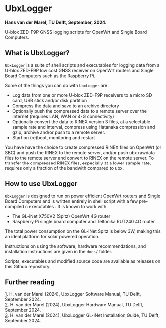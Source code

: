 # UbxLogger

**Hans van der Marel, TU Delft, September, 2024.**

U-blox ZED-F9P GNSS logging scripts for OpenWrt and Single Board Computers.

## What is UbxLogger?

`UbxLogger` is a suite of shell scripts and executables for logging data from a U-blox 
ZED-F9P low cost GNSS receiver on OpenWrt routers and Single Board Computers such as the
Raspberry Pi. 

Some of the things you can do with `UbxLogger` are

- Log data from one or more U-blox ZED-F9P receivers to a micro SD card, USB stick and/or 
  disk partition
- Compress the data and save to an archive directory
- Optionally push the compressed data to a remote server over the Internet (requires LAN, WAN or 4-G connectivity)
- Optionally convert the data to RINEX version 3 files, at a selectable sample rate and interval,
  compress using Hatanaka compression and gzip, archive and/or push to a remote server.
- Start on (re)boot, monitoring and restart 

You have have the choice to create compressed RINEX files on OpenWrt (or SBC) and push the RINEX to
the remote server, and/or push ubx rawdata files to the remote server and convert to RINEX on
the remote server. To transfer the compressed RINEX files, especially at a lower sample rate, requires 
only a fraction of the bandwith compared to ubx. 

## How to use UbxLogger

`UbxLogger` is designed to run on power efficient OpenWrt routers and Single Board Computers and
is written entirely in shell script with a few pre-compiled c executables . It is known
to work with

- The GL-iNet X750V2 (Spitz) OpenWrt 4G router
- Raspberry Pi single board computer and Teltonika RUT240 4G router

The total power consumption on the GL-iNet Spitz is below 3W, making this an ideal platform 
for solar powered operation.

Instructions on using the software, hardware recommendations, and installation instructions are
given in the `docs/` folder.

Scripts, executables and modified source code are available as releases on this Github repository. 

## Further reading

[1]. H. van der Marel (2024), UbxLogger Software Manual, TU Delft, September 2024.\
[2]. H. van der Marel (2024), UbxLogger Hardware Manual, TU Delft, September 2024.\
[3]. H. van der Marel (2024), UbxLogger GL-iNet Installation Guide, TU Delft, September 2024.


[1]: <docs/UbxLogger_Software_Manual.md> "H. van der Marel (2024), UbxLogger Software Manual, TU Delft, September 2024."
[2]: <docs/UbxLogger_Hardware_Manual.md> "H. van der Marel (2024), UbxLogger Hardware Manual, TU Delft, September 2024."
[3]: <docs/UbxLogger_GL-iNet_Installation_Guide.md> "H. van der Marel (2024), UbxLogger Gl-iNet Installation Guide, TU Delft, September 2024."

